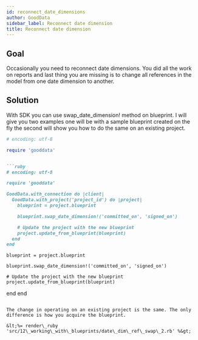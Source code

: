 ```yaml
---
id: reconnect_date_dimensions
author: GoodData
sidebar_label: Reconnect date dimension
title: Reconnect date dimension
---
```


Goal
-------

Occasionally you need to reconnect date dimensions. You did all the work
on reports and last thing you are missing is to change all references in
the model from one date dimension to another.

Solution
--------

With SDK you can use swap\_date\_dimension! method on blueprint. I will
give you two examples one will be with a sample blueprint created on the
fly the second will show you how to do the same on an existing project.


```ruby
# encoding: utf-8

require 'gooddata'


```ruby
# encoding: utf-8

require 'gooddata'

GoodData.with_connection do |client|
  GoodData.with_project('project_id') do |project|
    blueprint = project.blueprint

    blueprint.swap_date_dimension!('committed_on', 'signed_on')

    # Update the project with the new blueprint
    project.update_from_blueprint(blueprint)
  end
end
```
    blueprint = project.blueprint

    blueprint.swap_date_dimension!('committed_on', 'signed_on')

    # Update the project with the new blueprint
    project.update_from_blueprint(blueprint)
  end
end
```

The change in operating on an existing project is the same. The only
difference is how you acquire the blueprint.

&lt;%= render\_ruby
'src/12\_working\_with\_blueprints/date\_dim\_ref\_swap\_2.rb' %&gt;
